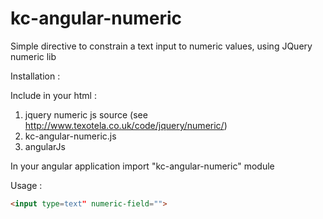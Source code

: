 kc-angular-numeric
==================

Simple directive to constrain a text input to numeric values, using JQuery numeric lib


Installation :

Include in your html :

1. jquery numeric js source  (see http://www.texotela.co.uk/code/jquery/numeric/)
2. kc-angular-numeric.js
3. angularJs

In your angular application import "kc-angular-numeric" module

Usage : 
```html
<input type=text" numeric-field="">
```
